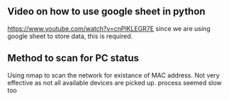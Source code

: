 
## Video on how to use google sheet in python
https://www.youtube.com/watch?v=cnPlKLEGR7E
since we are using google sheet to store data, this is required.


## Method to scan for PC status
Using nmap to scan the network for existance of MAC address. Not very effective as not all available devices are picked up. process seemed slow too